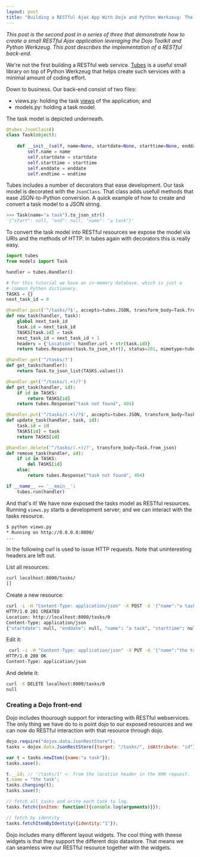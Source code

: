 ```yaml
---
layout: post
title: "Building a RESTful Ajax App With Dojo and Python Werkzeug: The back-end"
---
```


<em>This post is the second post in a series of three that demonstrate
how to create a small RESTful Ajax application leveraging the Dojo
Toolkit and Python Werkzeug. This post describes the implementation of a
RESTful back-end.</em>

<p>We're not the first building a RESTful web
service. <a href="http://a-series-of-tubes.appspot.com/">Tubes</a> is
a useful small library on top of Python Werkzeug that helps create
such services with a minimal amount of coding effort.</p>

Down to business. Our back-end consist of two files:
<ul>
  <li>views.py: holding the
  task <a href="http://docs.djangoproject.com/en/dev/topics/http/views/">views</a>
  of the application; and</li>
  <li>models.py: holding a task model.</li>
</ul>

The task model is depicted underneath.

```python
@tubes.JsonClass()
class Task(object):
    
    def __init__(self, name=None, startdate=None, starttime=None, enddate=None, endtime=None):
        self.name = name
        self.startdate = startdate
        self.starttime = starttime
        self.enddate = enddate
        self.endtime = endtime
```

Tubes includes a number of decorators that ease development. Our task
model is decorated with the <code>JsonClass</code>. That class adds
usefull methods that ease JSON-to-Python conversion. A quick example
of how to create and convert a task model to a JSON string.

```python
>>> Task(name="a task").to_json_str()
'{"start": null, "end": null, "name": "a task"}'
```

To convert the task model into RESTful resources we expose the model
via URIs and the methods of HTTP. In tubes again with decorators this
is really easy.

```python
import tubes
from models import Task

handler = tubes.Handler()

# For this tutorial we have an in-memory database, which is just a
# common Python dictionary.  
TASKS = {}
next_task_id = 0

@handler.post('^/tasks/?$', accepts=tubes.JSON, transform_body=Task.from_json)
def new_task(handler, task):
    global next_task_id
    task.id = next_task_id
    TASKS[task.id] = task
    next_task_id = next_task_id + 1
    headers = {'Location': handler.url + str(task.id)}
    return tubes.Response(task.to_json_str(), status=201, mimetype=tubes.JSON, headers=headers)

@handler.get('^/tasks/?')
def get_tasks(handler):
    return Task.to_json_list(TASKS.values())

@handler.get('^/tasks/(.+)/?')
def get_task(handler, id):
    if id in TASKS:
        return TASKS[id]
    return tubes.Response("task not found", 404)

@handler.put('^/tasks/(.+)/?$', accepts=tubes.JSON, transform_body=Task.from_json)
def update_task(handler, task, id):
    task.id = id
    TASKS[id] = task
    return TASKS[id]

@handler.delete('^/tasks/(.+)/?', transform_body=Task.from_json)
def remove_task(handler, id):
    if id in TASKS:
        del TASKS[id]
    else:
        return tubes.Response("task not found", 404)

if __name__ == '__main__':
    tubes.run(handler)
```

And that's it! We have now exposed the tasks model as RESTful
resources. Running <code>views.py</code> starts a development server;
and we can interact with the tasks resource.

```bash
$ python views.py
* Running on http://0.0.0.0:8000/
...
```

In the following curl is used to issue HTTP requests. Note that uninteresting 
headers are left out. 

List all resources:

```bash
curl localhost:8000/tasks/
[]
```

Create a new resource:

```bash
curl -i -H "Content-Type: application/json" -X POST -d '{"name":"a task"}' localhost:8000/tasks/
HTTP/1.0 201 CREATED
Location: http://localhost:8000/tasks/0
Content-Type: application/json
{"startdate": null, "enddate": null, "name": "a task", "starttime": null, "endtime": null, "id": 0}
```

Edit it:

```bash
 curl -i -H "Content-Type: application/json" -X PUT -d '{"name":"the task"}' localhost:8000/tasks/0
HTTP/1.0 200 OK
Content-Type: application/json
```

And delete it:

```bash
curl -X DELETE localhost:8000/tasks/0
null
```

<h3>Creating a Dojo front-end</h3> 

Dojo includes thourough support for interacting with RESTful
webservices. The only thing we have do to is point dojo to our exposed
resources and we can now do RESTful interaction with that resource
through dojo.

```javascript
dojo.require("dojox.data.JsonRestStore");
tasks = dojox.data.JsonRestStore({target: "/tasks/", idAttribute: "id"});

var t = tasks.newItem({name:"a task"});
tasks.save();

t.__id; // "/tasks/1" <- from the location header in the XHR request.
t.name = "the task";
tasks.changing(t);
tasks.save();

// fetch all tasks and write each task to log.
tasks.fetch({onItem: function(){console.log(arguments)}});

// fetch by identity
tasks.fetchItemByIdentity({identity:"1"});
```

Dojo includes many different layout widgets. The cool thing with
theese widgets is that they support the different dojo datastore. That
means we can seamless wire our RESTful resource together with the
widgets.

